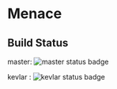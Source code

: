 # Menace

## Build Status

master: ![master status badge](https://circleci.com/gh/sunchester/menace/tree/master.png?circle-token=:circle-token)

kevlar : ![kevlar status badge](https://circleci.com/gh/sunchester/menace/tree/kevlar.png?circle-token=:circle-token)